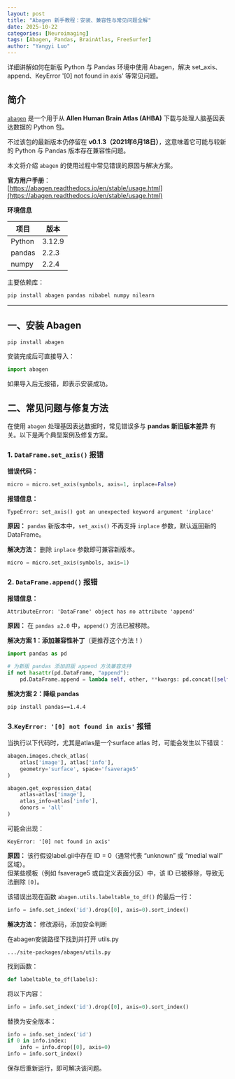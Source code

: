 ```yaml
---
layout: post
title: "Abagen 新手教程：安装、兼容性与常见问题全解"
date: 2025-10-22
categories: [Neuroimaging]
tags: [Abagen, Pandas, BrainAtlas, FreeSurfer]
author: "Yangyi Luo"
---
```


详细讲解如何在新版 Python 与 Pandas 环境中使用 Abagen，解决 set_axis、append、KeyError '[0] not found in axis' 等常见问题。<!--more-->

##  简介

[`abagen`](https://github.com/netneurolab/abagen) 是一个用于从 **Allen Human Brain Atlas (AHBA)** 下载与处理人脑基因表达数据的 Python 包。

不过该包的最新版本仍停留在 **v0.1.3（2021年6月18日）**，这意味着它可能与较新的 Python 与 Pandas 版本存在兼容性问题。

本文将介绍 `abagen` 的使用过程中常见错误的原因与解决方案。

 **官方用户手册**：  
[https://abagen.readthedocs.io/en/stable/usage.html](https://abagen.readthedocs.io/en/stable/usage.html)



**环境信息**

| 项目 | 版本 |
|------|------|
| Python | 3.12.9 |
| pandas | 2.2.3 |
| numpy | 2.2.4 |

主要依赖库：

```bash
pip install abagen pandas nibabel numpy nilearn
```

---

## 一、安装 Abagen

```bash
pip install abagen
```

安装完成后可直接导入：

```python
import abagen
```

如果导入后无报错，即表示安装成功。



## 二、常见问题与修复方法

在使用 `abagen` 处理基因表达数据时，常见错误多与 **pandas 新旧版本差异** 有关。以下是两个典型案例及修复方案。


###  1. `DataFrame.set_axis()` 报错

**错误代码：**

```python
micro = micro.set_axis(symbols, axis=1, inplace=False)
```

**报错信息：**

```
TypeError: set_axis() got an unexpected keyword argument 'inplace'
```

**原因：**  `pandas` 新版本中，`set_axis()` 不再支持 `inplace` 参数，默认返回新的 DataFrame。



**解决方法：** 删除 `inplace` 参数即可兼容新版本。

```python
micro = micro.set_axis(symbols, axis=1)
```




###  2. `DataFrame.append()` 报错

**报错信息：**

```
AttributeError: 'DataFrame' object has no attribute 'append'
```

**原因：** 在 `pandas ≥2.0` 中，`append()` 方法已被移除。


**解决方案 1：添加兼容性补丁**（更推荐这个方法！）

```python
import pandas as pd

# 为新版 pandas 添加旧版 append 方法兼容支持
if not hasattr(pd.DataFrame, "append"):
    pd.DataFrame.append = lambda self, other, **kwargs: pd.concat([self, other], **kwargs)
```

**解决方案 2：降级 pandas**

```bash
pip install pandas==1.4.4
```




### 3.`KeyError: '[0] not found in axis'` 报错

当执行以下代码时，尤其是atlas是一个surface atlas 时，可能会发生以下错误：

```python
abagen.images.check_atlas(
    atlas['image'], atlas['info'], 
    geometry='surface', space='fsaverage5'
)

abagen.get_expression_data(
    atlas=atlas['image'],
    atlas_info=atlas['info'],
    donors = 'all'
)
```

可能会出现：

```
KeyError: '[0] not found in axis'
```



**原因：** 该行假设label.gii中存在 ID = 0（通常代表 “unknown” 或 “medial wall” 区域）。  
但某些模板（例如 fsaverage5 或自定义表面分区）中，该 ID 已被移除，导致无法删除 `[0]`。

该错误出现在函数 `abagen.utils.labeltable_to_df()` 的最后一行：

```python
info = info.set_index('id').drop([0], axis=0).sort_index()
```

**解决方法：** 修改源码，添加安全判断

在abagen安装路径下找到并打开 utils.py

```
.../site-packages/abagen/utils.py
```

找到函数：

```python
def labeltable_to_df(labels):
```

将以下内容：

```python
info = info.set_index('id').drop([0], axis=0).sort_index()
```

替换为安全版本：

```python
info = info.set_index('id')
if 0 in info.index:
    info = info.drop([0], axis=0)
info = info.sort_index()
```

保存后重新运行，即可解决该问题。
